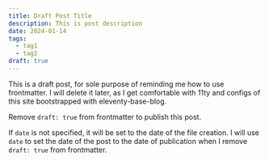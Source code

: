 ```yaml
---
title: Draft Post Title
description: This is post description
date: 2024-01-14
tags:
  - tag1
  - tag2
draft: true
---
```

This is a draft post, for sole purpose of reminding me how to use frontmatter. I will delete it later, as
I get comfortable with 11ty and configs of this site bootstrapped with eleventy-base-blog.

Remove `draft: true` from frontmatter to publish this post.

If `date` is not specified, it will be set to the date of the file creation.
I will use `date` to set the date of the post to the date of publication when I remove `draft: true` from frontmatter.
